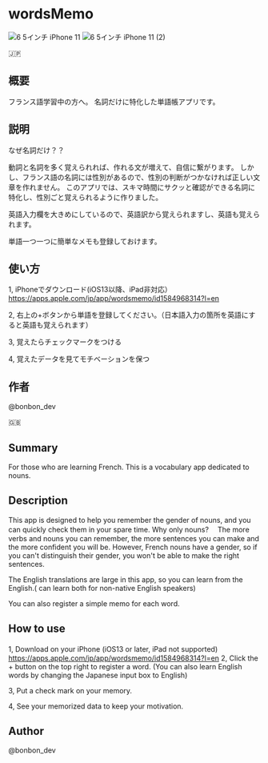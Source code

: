 # wordsMemo

![6 5インチ iPhone 11](https://user-images.githubusercontent.com/85513047/132508443-94e81908-8ca7-4d8e-9acf-66ecc9b20381.png)
![6 5インチ iPhone 11 (2)](https://user-images.githubusercontent.com/85513047/132508420-5644ce88-beaf-42de-989c-a27335b66f7b.png)

🇯🇵
## 概要
フランス語学習中の方へ。 名詞だけに特化した単語帳アプリです。

## 説明

なぜ名詞だけ？？　

動詞と名詞を多く覚えられれば、作れる文が増えて、自信に繋がります。
しかし、フランス語の名詞には性別があるので、性別の判断がつかなければ正しい文章を作れません。
このアプリでは、スキマ時間にサクッと確認ができる名詞に特化し、性別ごと覚えられるように作りました。

英語入力欄を大きめにしているので、英語訳から覚えられますし、英語も覚えられます。

単語一つ一つに簡単なメモも登録しておけます。

## 使い方
1, iPhoneでダウンロード(iOS13以降、iPad非対応）　
https://apps.apple.com/jp/app/wordsmemo/id1584968314?l=en

2, 右上の+ボタンから単語を登録してください。（日本語入力の箇所を英語にすると英語も覚えられます）

3, 覚えたらチェックマークをつける

4, 覚えたデータを見てモチベーションを保つ

## 作者
@bonbon_dev



🇬🇧
## Summary
For those who are learning French. This is a vocabulary app dedicated to nouns.

## Description
This app is designed to help you remember the gender of nouns, and you can quickly check them in your spare time.
Why only nouns?　
The more verbs and nouns you can remember, the more sentences you can make and the more confident you will be. However, French nouns have a gender, so if you can't distinguish their gender, you won't be able to make the right sentences. 

The English translations are large in this app, so you can learn from the English.( can learn both for non-native English speakers)

You can also register a simple memo for each word.

## How to use
1, Download on your iPhone (iOS13 or later, iPad not supported)　
　　　　　　https://apps.apple.com/jp/app/wordsmemo/id1584968314?l=en
2, Click the + button on the top right to register a word. (You can also learn English words by changing the Japanese input box to English)

3, Put a check mark on your memory.

4, See your memorized data to keep your motivation.

## Author
@bonbon_dev




